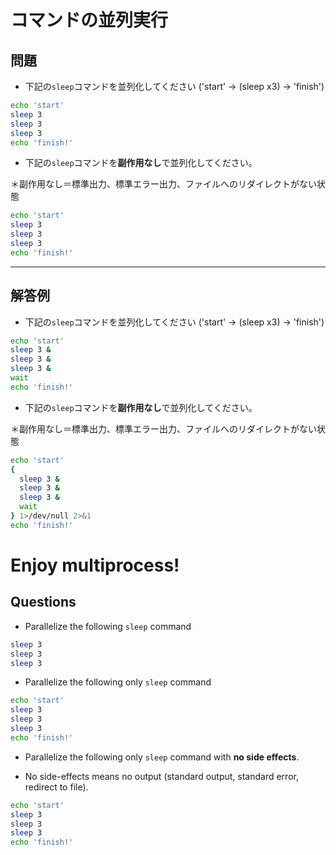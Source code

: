 # コマンドの並列実行

## 問題

- 下記の`sleep`コマンドを並列化してください ('start' -> (sleep x3) -> 'finish')

```sh
echo 'start'
sleep 3
sleep 3
sleep 3
echo 'finish!'
```

- 下記の`sleep`コマンドを**副作用なし**で並列化してください。

＊副作用なし＝標準出力、標準エラー出力、ファイルへのリダイレクトがない状態


```sh
echo 'start'
sleep 3
sleep 3
sleep 3
echo 'finish!'
```

-------------------------------------------------------------------------------
## 解答例

- 下記の`sleep`コマンドを並列化してください ('start' -> (sleep x3) -> 'finish')

```sh
echo 'start'
sleep 3 &
sleep 3 &
sleep 3 &
wait
echo 'finish!'
```

- 下記の`sleep`コマンドを**副作用なし**で並列化してください。

＊副作用なし＝標準出力、標準エラー出力、ファイルへのリダイレクトがない状態

```sh
echo 'start'
{
  sleep 3 &
  sleep 3 &
  sleep 3 &
  wait
} 1>/dev/null 2>&1
echo 'finish!'
```


# Enjoy multiprocess!

## Questions

- Parallelize the following `sleep` command

```sh
sleep 3
sleep 3
sleep 3
```

- Parallelize the following only `sleep` command

```sh
echo 'start'
sleep 3
sleep 3
sleep 3
echo 'finish!'
```

- Parallelize the following only `sleep` command with **no side effects**.

* No side-effects means no output (standard output, standard error, redirect to file).

```sh
echo 'start'
sleep 3
sleep 3
sleep 3
echo 'finish!'
```